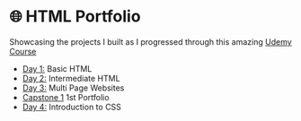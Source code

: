 # 🌐 HTML Portfolio
Showcasing the projects I built as I progressed through this amazing [Udemy Course](https://www.udemy.com/course/the-complete-web-development-bootcamp/)
- [Day 1:](https://github.com/chaitanyakrishnakumar/web-kitchen/tree/main/Day1) Basic HTML
- [Day 2:](https://github.com/chaitanyakrishnakumar/web-kitchen/tree/main/Day2) Intermediate HTML
- [Day 3:](https://github.com/chaitanyakrishnakumar/web-kitchen/tree/main/Day3) Multi Page Websites
- [Capstone 1](https://chaitanyakrishnakumar.github.io/web-kitchen/Capstone-1/index.html) 1st Portfolio
- [Day 4:](https://github.com/chaitanyakrishnakumar/web-kitchen/tree/main/Day4) Introduction to CSS
